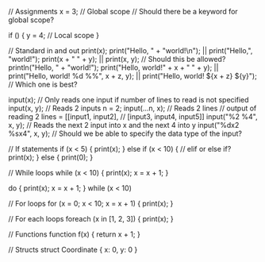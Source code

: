 // Assignments
  x = 3;  // Global scope
  // Should there be a keyword for global scope?

  if () {
    y = 4;  // Local scope
  }

// Standard in and out
  print(x);
  print("Hello, " + "world!\n"); || print("Hello,", "world!");
  print(x + " " + y); || print(x, y); // Should this be allowed?
  println("Hello, " + "world!");
  print("Hello, world!" + x + " " + y); || print("Hello, world! %d %%", x + z, y); || print("Hello, world! ${x + z} ${y}"); // Which one is best?
  
  input(x); // Only reads one input if number of lines to read is not specified
  input(x, y); // Reads 2 inputs
  n = 2;
  input(...n, x); // Reads 2 lines
  // output of reading 2 lines = [[input1, input2],
  //                              [input3, input4, input5]]
  input("%2 %4", x, y); // Reads the next 2 input into x and the next 4 into y
  input("%dx2 %sx4", x, y); // Should we be able to specify the data type of the input?

// If statements
  if (x < 5) {
    print(x);
  }
  else if (x < 10) {  // elif or else if?
    print(x);
  }
  else {
    print(0);
  }

// While loops
  while (x < 10) {
    print(x);
    x = x + 1;
  }

  do {
    print(x);
    x = x + 1;
  } while (x < 10)

// For loops
  for (x = 0; x < 10; x = x + 1) {
    print(x);
  }

// For each loops
  foreach (x in [1, 2, 3]) {
    print(x);
  }

// Functions
  function f(x) {
    return x + 1;
  }

// Structs
  struct Coordinate {
    x: 0,
    y: 0
  }